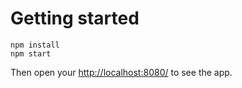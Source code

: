 # Getting started

    npm install
    npm start


Then open your [http://localhost:8080/](http://localhost:8080/) to see the app.
